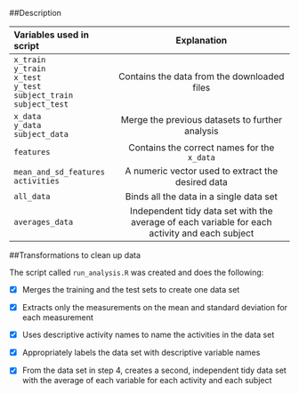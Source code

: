 ##Description

| Variables used in script  | Explanation |
| :------------- | :-------------: |
| `x_train` <br>`y_train` <br>`x_test`<br> `y_test`<br> `subject_train`<br> `subject_test`  | Contains the data from the downloaded files  |
| `x_data`<br>`y_data` <br> `subject_data` | Merge the previous datasets to further analysis  |
| `features` | Contains the correct names for the `x_data`
|`mean_and_sd_features` <br> `activities` | A numeric vector used to extract the desired data |
|`all_data`| Binds all the data in a single data set|
|`averages_data`|Independent tidy data set with the average of each variable for each activity and each subject|
 
##Transformations to clean up data

The script called `run_analysis.R` was created and does the following:

- [x] Merges the training and the test sets to create one data set
- [x] Extracts only the measurements on the mean and standard deviation for each measurement
- [x] Uses descriptive activity names to name the activities in the data set
- [x] Appropriately labels the data set with descriptive variable names
- [x] From the data set in step 4, creates a second, independent tidy data set with the average of each variable for each activity and each subject

